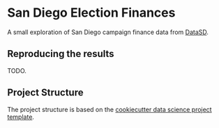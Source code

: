 # San Diego Election Finances

A small exploration of San Diego campaign finance data from [DataSD](https://data.sandiego.gov/).

## Reproducing the results

TODO.

## Project Structure

The project structure is based on the [cookiecutter data science project template](https://drivendata.github.io/cookiecutter-data-science/).
